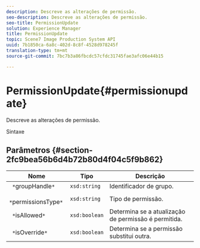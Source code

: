 ```yaml
---
description: Descreve as alterações de permissão.
seo-description: Descreve as alterações de permissão.
seo-title: PermissionUpdate
solution: Experience Manager
title: PermissionUpdate
topic: Scene7 Image Production System API
uuid: 7b1850ca-6a8c-402d-8c8f-4528d978245f
translation-type: tm+mt
source-git-commit: 7bc7b3a86fbcdc57cfdc31745fae3afc06e44b15

---
```



# PermissionUpdate{#permissionupdate}

Descreve as alterações de permissão.

Sintaxe

## Parâmetros {#section-2fc9bea56b6d4b72b80d4f04c5f9b862}

| Nome | Tipo | Descrição |
|---|---|---|
| ` *`groupHandle`*` | `xsd:string` | Identificador de grupo. |
| ` *`permissionsType`*` | `xsd:string` | Tipo de permissão. |
| ` *`isAllowed`*` | `xsd:boolean` | Determina se a atualização de permissão é permitida. |
| ` *`isOverride`*` | `xsd:boolean` | Determina se a permissão substitui outra. |

